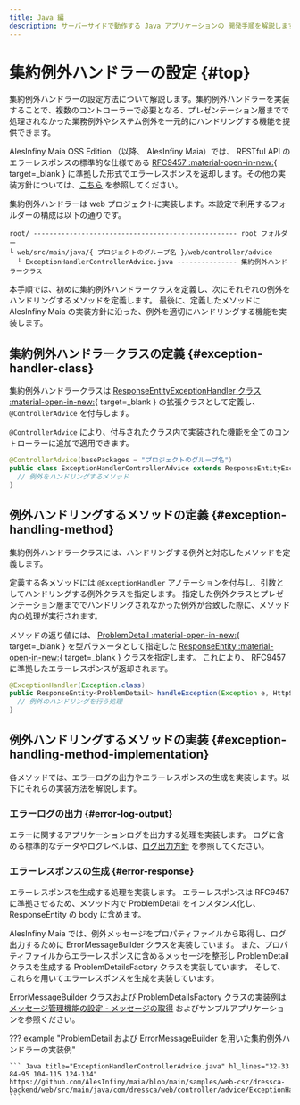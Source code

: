 ```yaml
---
title: Java 編
description: サーバーサイドで動作する Java アプリケーションの 開発手順を解説します。
---
```


# 集約例外ハンドラーの設定 {#top}

集約例外ハンドラーの設定方法について解説します。集約例外ハンドラーを実装することで、複数のコントローラーで必要となる、プレゼンテーション層までで処理されなかった業務例外やシステム例外を一元的にハンドリングする機能を提供できます。

<!-- textlint-disable ja-technical-writing/sentence-length -->
AlesInfiny Maia OSS Edition （以降、 AlesInfiny Maia）では、 RESTful API のエラーレスポンスの標準的な仕様である [RFC9457 :material-open-in-new:](https://datatracker.ietf.org/doc/html/rfc9457){ target=_blank } に準拠した形式でエラーレスポンスを返却します。その他の実装方針については、[こちら](../../../../app-architecture/client-side-rendering/backend-application/presentation.md#exception-handling) を参照してください。
<!-- textlint-enable ja-technical-writing/sentence-length -->

集約例外ハンドラーは web プロジェクトに実装します。本設定で利用するフォルダーの構成は以下の通りです。

```terminal linenums="0"
root/ --------------------------------------------------- root フォルダー
└ web/src/main/java/{ プロジェクトのグループ名 }/web/controller/advice
  └ ExceptionHandlerControllerAdvice.java --------------- 集約例外ハンドラークラス
```

本手順では、初めに集約例外ハンドラークラスを定義し、次にそれぞれの例外をハンドリングするメソッドを定義します。
最後に、定義したメソッドに AlesInfiny Maia の実装方針に沿った、例外を適切にハンドリングする機能を実装します。

## 集約例外ハンドラークラスの定義 {#exception-handler-class}

<!-- textlint-disable ja-technical-writing/sentence-length -->
集約例外ハンドラークラスは [ResponseEntityExceptionHandler クラス :material-open-in-new:](https://spring.pleiades.io/spring-framework/docs/current/javadoc-api/org/springframework/web/servlet/mvc/method/annotation/ResponseEntityExceptionHandler.html){ target=_blank } の拡張クラスとして定義し、 `@ControllerAdvice` を付与します。
<!-- textlint-enable ja-technical-writing/sentence-length -->

`@ControllerAdvice` により、付与されたクラス内で実装された機能を全てのコントローラーに追加で適用できます。

``` Java title="集約例外ハンドラークラスの例"
@ControllerAdvice(basePackages = "プロジェクトのグループ名")
public class ExceptionHandlerControllerAdvice extends ResponseEntityExceptionHandler{
  // 例外をハンドリングするメソッド
}
```

## 例外ハンドリングするメソッドの定義 {#exception-handling-method}

集約例外ハンドラークラスには、ハンドリングする例外と対応したメソッドを定義します。

定義する各メソッドには `@ExceptionHandler` アノテーションを付与し、引数としてハンドリングする例外クラスを指定します。
指定した例外クラスとプレゼンテーション層まででハンドリングされなかった例外が合致した際に、メソッド内の処理が実行されます。

<!-- textlint-disable ja-technical-writing/sentence-length -->
メソッドの返り値には、 [ProblemDetail :material-open-in-new:](https://spring.pleiades.io/spring-framework/docs/current/javadoc-api/org/springframework/http/ProblemDetail.html){ target=_blank } を型パラメータとして指定した [ResponseEntity :material-open-in-new:](https://spring.pleiades.io/spring-framework/docs/current/javadoc-api/org/springframework/http/ResponseEntity.html){ target=_blank } クラスを指定します。
これにより、 RFC9457 に準拠したエラーレスポンスが返却されます。
<!-- textlint-enable ja-technical-writing/sentence-length -->

``` Java title="Exception クラスをハンドリングするメソッドの例"
@ExceptionHandler(Exception.class)
public ResponseEntity<ProblemDetail> handleException(Exception e, HttpServletRequest req) {
  // 例外のハンドリングを行う処理
}
```

## 例外ハンドリングするメソッドの実装 {#exception-handling-method-implementation}

各メソッドでは、エラーログの出力やエラーレスポンスの生成を実装します。以下にそれらの実装方法を解説します。

### エラーログの出力 {#error-log-output}

エラーに関するアプリケーションログを出力する処理を実装します。
ログに含める標準的なデータやログレベルは、[ログ出力方針](../../../../app-architecture/overview/java-application-processing-system/logging-policy.md) を参照してください。

### エラーレスポンスの生成 {#error-response}

エラーレスポンスを生成する処理を実装します。
エラーレスポンスは RFC9457 に準拠させるため、メソッド内で ProblemDetail をインスタンス化し、 ResponseEntity の body に含めます。

AlesInfiny Maia では、例外メッセージをプロパティファイルから取得し、ログ出力するために ErrorMessageBuilder クラスを実装しています。
また、プロパティファイルからエラーレスポンスに含めるメッセージを整形し ProblemDetail クラスを生成する ProblemDetailsFactory クラスを実装しています。
そして、これらを用いてエラーレスポンスを生成を実装しています。

ErrorMessageBuilder クラスおよび ProblemDetailsFactory クラスの実装例は [メッセージ管理機能の設定 - メッセージの取得](./message-management.md#getting-messages) およびサンプルアプリケーションを参照ください。

??? example "ProblemDetail および ErrorMessageBuilder を用いた集約例外ハンドラーの実装例"

    ``` Java title="ExceptionHandlerControllerAdvice.java" hl_lines="32-33 84-95 104-115 124-134"
    https://github.com/AlesInfiny/maia/blob/main/samples/web-csr/dressca-backend/web/src/main/java/com/dressca/web/controller/advice/ExceptionHandlerControllerAdvice.java
    ```
